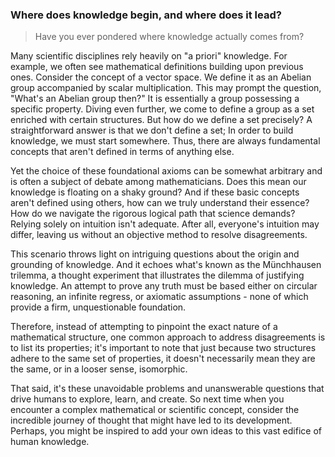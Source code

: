 ### Where does knowledge begin, and where does it lead?

> Have you ever pondered where knowledge actually comes from?

Many scientific disciplines rely heavily on "a priori" knowledge. For example, we often see mathematical definitions building upon previous ones. Consider the concept of a vector space. We define it as an Abelian group accompanied by scalar multiplication. This may prompt the question, "What's an Abelian group then?" It is essentially a group possessing a specific property. Diving even further, we come to define a group as a set enriched with certain structures.
But how do we define a set precisely? A straightforward answer is that we don't define a set; In order to build knowledge, we must start somewhere. Thus, there are always fundamental concepts that aren't defined in terms of anything else.

Yet the choice of these foundational axioms can be somewhat arbitrary and is often a subject of debate among mathematicians. Does this mean our knowledge is floating on a shaky ground?
And if these basic concepts aren't defined using others, how can we truly understand their essence? How do we navigate the rigorous logical path that science demands? Relying solely on intuition isn't adequate. After all, everyone's intuition may differ, leaving us without an objective method to resolve disagreements.

This scenario throws light on intriguing questions about the origin and grounding of knowledge. And it echoes what's known as the Münchhausen trilemma, a thought experiment that illustrates the dilemma of justifying knowledge. An attempt to prove any truth must be based either on circular reasoning, an infinite regress, or axiomatic assumptions - none of which provide a firm, unquestionable foundation.

Therefore, instead of attempting to pinpoint the exact nature of a mathematical structure, one common approach to address disagreements is to list its properties; it's important to note that just because two structures adhere to the same set of properties, it doesn't necessarily mean they are the same, or in a looser sense, isomorphic.

That said, it's these unavoidable problems and unanswerable questions that drive humans to explore, learn, and create. So next time when you encounter a complex mathematical or scientific concept, consider the incredible journey of thought that might have led to its development. Perhaps, you might be inspired to add your own ideas to this vast edifice of human knowledge.